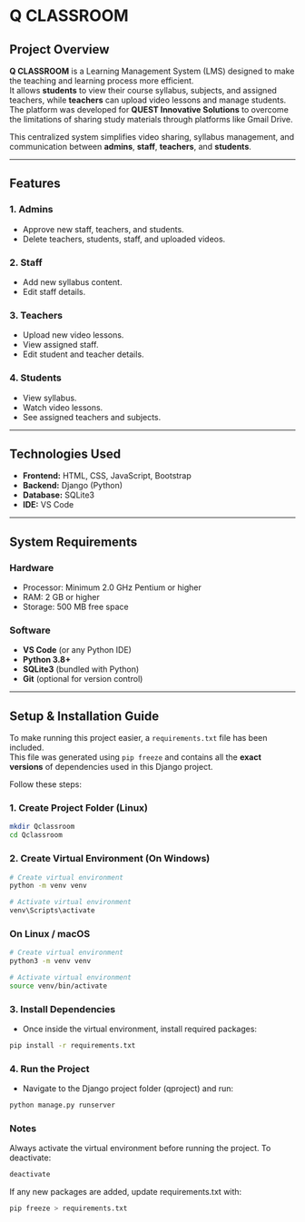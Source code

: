 # Q CLASSROOM

## Project Overview
**Q CLASSROOM** is a Learning Management System (LMS) designed to make the teaching and learning process more efficient.  
It allows **students** to view their course syllabus, subjects, and assigned teachers, while **teachers** can upload video lessons and manage students.  
The platform was developed for **QUEST Innovative Solutions** to overcome the limitations of sharing study materials through platforms like Gmail Drive.  

This centralized system simplifies video sharing, syllabus management, and communication between **admins**, **staff**, **teachers**, and **students**.

---

## Features

### 1. **Admins**
- Approve new staff, teachers, and students.
- Delete teachers, students, staff, and uploaded videos.

### 2. **Staff**
- Add new syllabus content.
- Edit staff details.

### 3. **Teachers**
- Upload new video lessons.
- View assigned staff.
- Edit student and teacher details.

### 4. **Students**
- View syllabus.
- Watch video lessons.
- See assigned teachers and subjects.

---

## Technologies Used
- **Frontend:** HTML, CSS, JavaScript, Bootstrap  
- **Backend:** Django (Python)  
- **Database:** SQLite3  
- **IDE:** VS Code

---

## System Requirements

### Hardware
- Processor: Minimum 2.0 GHz Pentium or higher
- RAM: 2 GB or higher
- Storage: 500 MB free space

### Software
- **VS Code** (or any Python IDE)
- **Python 3.8+**
- **SQLite3** (bundled with Python)
- **Git** (optional for version control)

---

## Setup & Installation Guide

To make running this project easier, a `requirements.txt` file has been included.  
This file was generated using `pip freeze` and contains all the **exact versions** of dependencies used in this Django project.  

Follow these steps:

### 1. Create Project Folder (Linux)
```bash
mkdir Qclassroom
cd Qclassroom
```
### 2. Create Virtual Environment (On Windows)
```bash
# Create virtual environment
python -m venv venv

# Activate virtual environment
venv\Scripts\activate
```
### On Linux / macOS
```bash
# Create virtual environment
python3 -m venv venv

# Activate virtual environment
source venv/bin/activate
```
### 3. Install Dependencies
- Once inside the virtual environment, install required packages:
```bash
pip install -r requirements.txt
```
### 4. Run the Project
- Navigate to the Django project folder (qproject) and run:
```bash
python manage.py runserver
```
### Notes
Always activate the virtual environment before running the project.
To deactivate:
```bash
deactivate
```
If any new packages are added, update requirements.txt with:
```bash
pip freeze > requirements.txt
```
